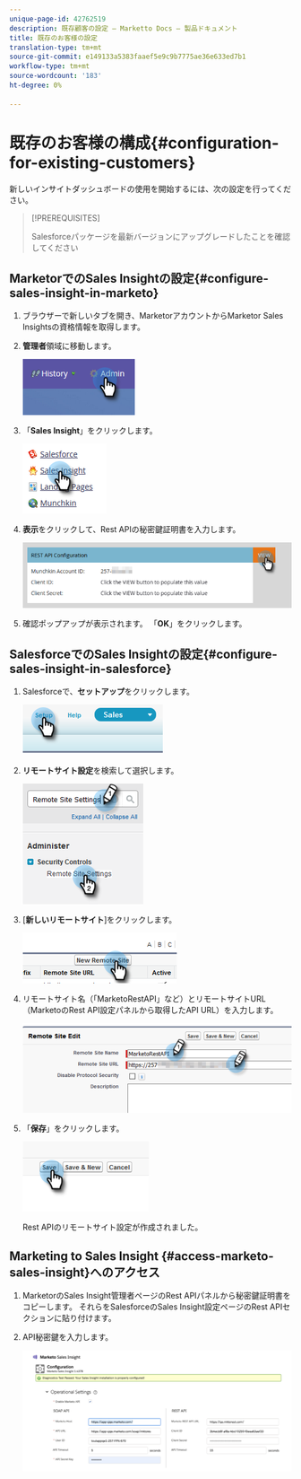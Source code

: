 ```yaml
---
unique-page-id: 42762519
description: 既存顧客の設定 — Marketto Docs — 製品ドキュメント
title: 既存のお客様の設定
translation-type: tm+mt
source-git-commit: e149133a5383faaef5e9c9b7775ae36e633ed7b1
workflow-type: tm+mt
source-wordcount: '183'
ht-degree: 0%

---
```



# 既存のお客様の構成{#configuration-for-existing-customers}

新しいインサイトダッシュボードの使用を開始するには、次の設定を行ってください。

>[!PREREQUISITES]
>
>Salesforceパッケージを最新バージョンにアップグレードしたことを確認してください

## MarketorでのSales Insightの設定{#configure-sales-insight-in-marketo}

1. ブラウザーで新しいタブを開き、MarketorアカウントからMarketor Sales Insightsの資格情報を取得します。
1. **管理者**&#x200B;領域に移動します。

   ![](assets/configure-1.png)

1. 「**Sales Insight**」をクリックします。

   ![](assets/configure-2.png)

1. **表示**&#x200B;をクリックして、Rest APIの秘密鍵証明書を入力します。

   ![](assets/configure-3.png)

1. 確認ポップアップが表示されます。 「**OK**」をクリックします。

## SalesforceでのSales Insightの設定{#configure-sales-insight-in-salesforce}

1. Salesforceで、**セットアップ**&#x200B;をクリックします。

   ![](assets/sfdc-1.png)

1. **リモートサイト設定**&#x200B;を検索して選択します。

   ![](assets/sfdc-2.png)

1. [**新しいリモートサイト**]をクリックします。

   ![](assets/sfdc-3.png)

1. リモートサイト名（「MarketoRestAPI」など）とリモートサイトURL（MarketoのRest API設定パネルから取得したAPI URL）を入力します。

   ![](assets/sfdc-4.png)

1. 「**保存**」をクリックします。

   ![](assets/sfdc-5.png)

   Rest APIのリモートサイト設定が作成されました。

## Marketing to Sales Insight {#access-marketo-sales-insight}へのアクセス

1. MarketorのSales Insight管理者ページのRest APIパネルから秘密鍵証明書をコピーします。 それらをSalesforceのSales Insight設定ページのRest APIセクションに貼り付けます。
1. API秘密鍵を入力します。

   ![](assets/config.png)

